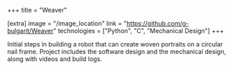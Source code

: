 +++
title = "Weaver"

[extra]
image = "/image_location"
link = "https://github.com/g-bulgarit/Weaver"
technologies = ["Python", "C", "Mechanical Design"]
+++

Initial steps in building a robot that can create woven portraits on a circular nail frame. Project includes the software design and the mechanical design, along with videos and build logs.